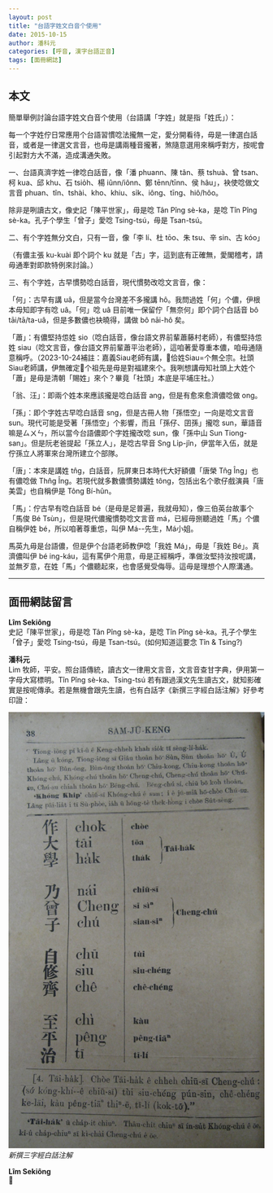 ```yaml
---
layout: post
title: "台語字姓文白音个使用"
date: 2015-10-15
author: 潘科元
categories: [呼音, 漢字台語正音]
tags: [面冊網誌]
---
```

## 本文

簡單舉例討論台語字姓文白音个使用（台語講「字姓」就是指「姓氏」）：

每一个字姓佇日常應用个台語習慣唸法攏無一定，愛分開看待，毋是一律選白話音，或者是一律選文言音，也毋是講兩種音攏著，煞隨意選用來稱呼對方，按呢會引起對方大不滿，造成溝通失敗。

一、台語真濟字姓一律唸白話音，像「潘 phuann、陳 tân、蔡 tshuà、曾 tsan、柯 kua、邱 khu、石 tsio̍h、楊 iûnn/iônn、鄭 tēnn/tīnn、侯 hâu」，袂使唸做文言音 phuan、tîn、tshài、kho、khiu、si̍k、iông、tīng、hiô/hôo。

除非是咧讀古文，像史記「陳平世家」，毋是唸 Tân Pîng sè-ka，是唸 Tîn Pîng sè-ka。孔子个學生「曾子」愛唸 Tsing-tsú，毋是 Tsan-tsú。

二、有个字姓無分文白，只有一音，像「李 lí、杜 tōo、朱 tsu、辛 sin、古 kóo」

（有儂主張 ku-kuài 即个詞个 ku 就是「古」字，這到底有正確無，愛閣稽考，請毋通牽對即款特例來討論。）

三、有个字姓，古早慣勢唸白話音，現代慣勢改唸文言音，像：

「何」：古早有講 uâ，但是當今台灣差不多攏講 hô。我問過姓「何」个儂，伊根本毋知即字有唸 uâ。「何」唸 uâ 目前唯一保留佇「無奈何」即个詞个白話音 bô tāi/tā/ta-uâ，但是多數儂也袂曉得，講做 bô nāi-hô 矣。

「蕭」：有儂堅持怹姓 sio（唸白話音，像台語文界前輩蕭藤村老師），有儂堅持怹姓 siau（唸文言音，像台語文界前輩蕭平治老師），這咱著愛尊重本儂，咱毋通隨意稱呼。（2023-10-24補註：嘉義Siau老師有講，𪜶佮姓Siau=个無仝宗。社頭Siau老師講，伊無確定𪜶个祖先是毋是對福建來个。我咧想講毋知社頭上大姓个「蕭」是毋是清朝「賜姓」來个？畢竟「社頭」本底是平埔庄社。）

「翁、汪」：即兩个姓本來應該攏是唸白話音 ang，但是有愈來愈濟儂唸做 ong。

「孫」：即个字姓古早唸白話音 sng，但是古冊人物「孫悟空」一向是唸文言音 sun。現代可能是受著「孫悟空」个影響，而且「孫仔、囝孫」攏唸 sun，華語音嘛是ㄙㄨㄣ，所以當今台語儂即个字姓攏改唸 sun，像「孫中山 Sun Tiong-san」。但是阮老爸提起「孫立人」，是唸古早音 Sng Li̍p-jîn，伊當年入伍，就是佇孫立人將軍來台灣所建立个部隊。

「唐」：本來是講姓 tn̂g，白話音，阮屏東日本時代大好額儂「唐榮 Tn̂g Îng」也有儂唸做 Thn̂g Îng。若現代就多數儂慣勢講姓 tông，包括出名个歌仔戲演員「唐美雲」也自稱伊是 Tông Bí-hûn。

「馬」：佇古早有唸白話音 bé（是毋是足普遍，我就毋知），像三伯英台故事个「馬俊 Bé Tsùn」，但是現代儂攏慣勢唸文言音 má，已經毋捌聽過姓「馬」个儂自稱伊姓 bé，所以咱著尊重怹，叫伊 Má\--先生，Má小姐。

馬英九毋是台語儂，但是伊个台語老師教伊唸「我姓 Má」，毋是「我姓 Bé」。真濟儂叫伊 bé ing-káu，這有罵伊个用意，毋是正經稱呼，準做汝堅持汝按呢講，並無歹意，在姓「馬」个儂聽起來，也會感覺受侮辱。這毋是理想个人際溝通。

---

## 面冊網誌留言

**Lîm Sekiông**  
史記「陳平世家」，毋是唸 Tân Pîng sè-ka，是唸 Tîn Pîng sè-ka。孔子个學生「曾子」愛唸 Tsing-tsú，毋是 Tsan-tsú。(如何知道這要念 Tîn & Tsing?)

**潘科元**  
Lim 牧師，平安。照台語傳統，讀古文一律用文言音，文言音查甘字典，伊用第一字母大寫標明。Tîn Pîng sè-ka、Tsing-tsú 若有跟過漢文先生讀古文，就知影確實是按呢傳承。若是無機會跟先生讀，也有白話字《新撰三字經白話注解》好參考印證：

![三字經白話注解](/assets/too/2015/1015/samjuking.jpg)
_新撰三字經白話注解_

**Lîm Sekiông**  
🙂
